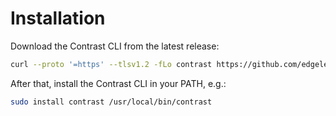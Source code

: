 # Installation

Download the Contrast CLI from the latest release:

```bash
curl --proto '=https' --tlsv1.2 -fLo contrast https://github.com/edgelesssys/contrast/releases/download/v1.8.0/contrast
```

After that, install the Contrast CLI in your PATH, e.g.:

```bash
sudo install contrast /usr/local/bin/contrast
```
